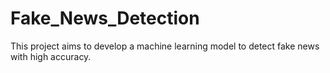 # Fake_News_Detection
 This project aims to develop a machine learning model to detect fake news with high accuracy.

